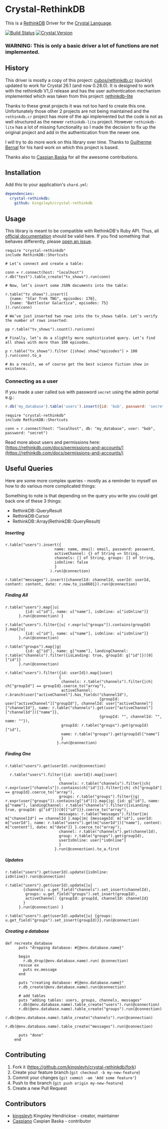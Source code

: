 # Crystal-RethinkDB

This is a [RethinkDB](http://rethinkdb.com/) Driver for the [Crystal Language](http://crystal-lang.org/).

[![Build Status](https://travis-ci.org/kingsleyh/crystal-rethinkdb.svg?branch=master)](https://travis-ci.org/kingsleyh/crystal-rethinkdb) [![Crystal Version](https://img.shields.io/badge/crystal%20-0.30.0-brightgreen.svg)](https://crystal-lang.org/api/0.30.0/)

### WARNING: This is only a basic driver a lot of functions are not implemented.

## History

This driver is mostly a copy of this project: [cubos/rethinkdb.cr](https://github.com/cubos/rethinkdb.cr) (quickly) updated to work for Crystal 26.1 (and now 0.28.0). It is designed to work with the rethinkdb V1_0 release and has the user authentication mechanism implemented which was taken from this project: [rethinkdb-lite](https://github.com/lbguilherme/rethinkdb-lite)

Thanks to these great projects it was not too hard to create this one. Unfortunately those other 2 projects are not being maintained and the `rethinkdb.cr` project has more of the api implemented but the code is not as well structured as the newer `rethinkdb-lite` project. However `rethinkdb-lite` has a lot of missing functionality so I made the decision to fix up the original project and add in the authentication from the newer one.

I will try to do more work on this library over time. Thanks to [Guilherme Bernal](https://github.com/lbguilherme) for his hard work on which this project is based.

Thanks also to [Caspian Baska](https://github.com/caspiano) for all the awesome contributions.

## Installation

Add this to your application's `shard.yml`:

```yaml
dependencies:
  crystal-rethinkdb:
    github: kingsleyh/crystal-rethinkdb
```

## Usage

This library is meant to be compatible with RethinkDB's Ruby API. Thus, all [official documentation](http://rethinkdb.com/api/ruby/) should be valid here. If you find something that behaves differently, please [open an issue](https://github.com/kingsleyh/crystal-rethinkdb/issues/new).

```crystal
require "crystal-rethinkdb"
include RethinkDB::Shortcuts

# Let’s connect and create a table:

conn = r.connect(host: "localhost")
r.db("test").table_create("tv_shows").run(conn)

# Now, let’s insert some JSON documents into the table:

r.table("tv_shows").insert([
  {name: "Star Trek TNG", episodes: 178},
  {name: "Battlestar Galactica", episodes: 75}
]).run(conn)

# We’ve just inserted two rows into the tv_shows table. Let’s verify the number of rows inserted:

pp r.table("tv_shows").count().run(conn)

# Finally, let’s do a slightly more sophisticated query. Let’s find all shows with more than 100 episodes.

p r.table("tv_shows").filter {|show| show["episodes"] > 100 }.run(conn).to_a

# As a result, we of course get the best science fiction show in existence.
```

### Connecting as a user

If you made a user called `bob` with password `secret` using the admin portal e.g.:

```javascript
r.db('my_database').table('users').insert({id: 'bob', password: 'secret'})
```

```crystal
require "crystal-rethinkdb"
include RethinkDB::Shortcuts

conn = r.connect(host: "localhost", db: "my_database", user: "bob", password: "secret")

```

Read more about users and permissions here: [https://rethinkdb.com/docs/permissions-and-accounts/](https://rethinkdb.com/docs/permissions-and-accounts/)

## Useful Queries

Here are some more complex queries - mostly as a reminder to myself on how to do various more complicated things:

Something to note is that depending on the query you write you could get back one of these 3 things:

* RethinkDB::QueryResult
* RethinkDB:Cursor
* RethinkDB::Array(RethinkDB::QueryResult)

##### Inserting

```crystal
r.table("users").insert({
                      name: name, email: email, password: password,
                      activeChannel: {} of String => String,
                      channels: [] of String, groups: [] of String,
                      isOnline: false
                      }
                    ).run(@connection)
```

```crystal
r.table("messages").insert({channelId: channelId, userId: userId, content: content, date: r.now.to_iso8601}).run(@connection)
```

##### Finding All

```crystal
r.table("users").map{|u|
         {id: u["id"], name: u["name"], isOnline: u["isOnline"]}
      }.run(@connection) }
```

```crystal
r.table("users").filter{|u| r.expr(u["groups"]).contains(groupId) }.map{|u|
         {id: u["id"], name: u["name"], isOnline: u["isOnline"]}
      }.run(@connection)
```

```crystal
r.table("groups").map{|g|
         {id: g["id"], name: g["name"], landingChannel: r.table("channels").filter({isLanding: true, groupId: g["id"]})[0]["id"]}
      }.run(@connection)
```

```crystal
r.table("users").filter({id: userId}).map{|user|
                        {
                         channels: r.table("channels").filter{|ch| ch["groupId"] == groupId}.coerce_to("array"),
                         activeChannel: r.branch(user["activeChannel"].has_fields("channelId"),
                                          {groupId: user["activeChannel"]["groupId"], channelId: user["activeChannel"]["channelId"], name: r.table("channels").get(user["activeChannel"]["channelId"])["name"]},
                                          {groupId: "", channelId: "", name: ""}),
                         groupId: r.table("groups").get(groupId)["id"],
                         name: r.table("groups").get(groupId)["name"]
                         }
                       }.run(@connection)
```

##### Finding One

```crystal
r.table("users").get(userId).run(@connection)
```

```crystal
  r.table("users").filter({id: userId}).map{|user|
                        {
                        channels: r.table("channels").filter{|ch| r.expr(user["channels"]).contains(ch["id"])}.filter{|ch| ch["groupId"] == groupId}.coerce_to("array"),
                        groups: r.table("groups").filter{|g| r.expr(user["groups"]).contains(g["id"])}.map{|g| {id: g["id"], name: g["name"], landingChannel: r.table("channels").filter({isLanding: true, groupId: g["id"]})[0]["id"]}}.coerce_to("array"),
                        messages: r.table("messages").filter{|m| m["channelId"] == channelId }.map{|m| {messageId: m["id"], userId: m["userId"], name: r.table("users").get(m["userId"])["name"], content: m["content"], date: m["date"]} }.coerce_to("array"),
                        channel: r.table("channels").get(channelId),
                        group: r.table("groups").get(groupId),
                        userIsOnline: user["isOnline"]
                        }
                      }.run(@connection).to_a.first
```

##### Updates

```crystal
r.table("users").get(userId).update({isOnline: isOnline}).run(@connection)
```

```crystal
r.table("users").get(userId).update{|u|
        {channels: u.get_field("channels").set_insert(channelId),
         groups: u.get_field("groups").set_insert(groupId),
         activeChannel: {groupId: groupId, channelId: channelId}
        }
      }.run(@connection) }
```

```crystal
r.table("users").get(userId).update{|u| {groups: u.get_field("groups").set_insert(groupId)}}.run(@connection)
```

##### Creating a database

```crystal
def recreate_database
      puts "dropping database: #{@env.database.name}"

      begin
        r.db_drop(@env.database.name).run( @connection)
      rescue ex
        puts ex.message
      end

      puts "creating database: #{@env.database.name}"
      r.db_create(@env.database.name).run(@connection)

      # add tables
      puts "adding tables: users, groups, channels, messages"
      r.db(@env.database.name).table_create("users").run(@connection)
      r.db(@env.database.name).table_create("groups").run(@connection)
      r.db(@env.database.name).table_create("channels").run(@connection)
      r.db(@env.database.name).table_create("messages").run(@connection)

      puts "done"
    end
```



## Contributing

1. Fork it (<https://github.com/kingsleyh/crystal-rethinkdb/fork>)
2. Create your feature branch (`git checkout -b my-new-feature`)
3. Commit your changes (`git commit -am 'Add some feature'`)
4. Push to the branch (`git push origin my-new-feature`)
5. Create a new Pull Request

## Contributors

- [kingsleyh](https://github.com/kingsleyh) Kingsley Hendrickse - creator, maintainer
- [Caspiano](https://github.com/caspiano) Caspian Baska - contributor
